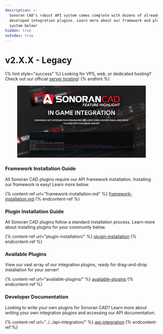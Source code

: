 ```yaml
---
description: >-
  Sonoran CAD's robust API system comes complete with dozens of already
  developed integration plugins. Learn more about our framework and plugin
  system below!
hidden: true
noIndex: true
---
```


# v2.X.X - Legacy

{% hint style="success" %}
Looking for VPS, web, or dedicated hosting? Check out our official [server hosting](broken-reference)!
{% endhint %}

<figure><img src="../../.gitbook/assets/ingameinte-2.png" alt=""><figcaption></figcaption></figure>

### Framework Installation Guide

All Sonoran CAD plugins require our API framework installation. Installing our framework is easy! Learn more below.

{% content-ref url="framework-installation.md" %}
[framework-installation.md](framework-installation.md)
{% endcontent-ref %}

### Plugin Installation Guide

All Sonoran CAD plugins follow a standard installation process. Learn more about installing plugins for your community below.

{% content-ref url="plugin-installation/" %}
[plugin-installation](plugin-installation/)
{% endcontent-ref %}

### Available Plugins

View our vast array of our integration plugins, ready for drag-and-drop installation for your server!

{% content-ref url="available-plugins/" %}
[available-plugins](available-plugins/)
{% endcontent-ref %}



### Developer Documentation

Looking to write your own plugins for Sonoran CAD? Learn more about writing your own integration plugins and accessing our API documentation.

{% content-ref url="../../api-integration/" %}
[api-integration](../../api-integration/)
{% endcontent-ref %}

